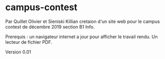 # campus-contest
Par Quillet Olivier et Sieniski Killian
cretaion d'un site web pour le campus contest de décembre 2019 section B1 Info.

Prerequis : un navigateur internet a jour pour afficher le travail rendu.
Un lecteur de fichier PDF.

Version 0.01
